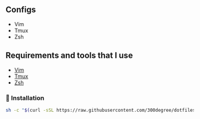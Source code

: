 <!-- # dotfiles -->

<!-- ![neovim setup](./image/300degree.png) -->

## Configs

- Vim
- Tmux
- Zsh

## Requirements and tools that I use

- [Vim](https://github.com/vim/vim)
- [Tmux](https://github.com/tmux/tmux)
- [Zsh](https://www.zsh.org/)

### 🚀 Installation

```bash
sh -c "$(curl -sSL https://raw.githubusercontent.com/300degree/dotfiles/master/setup.sh)"

```
